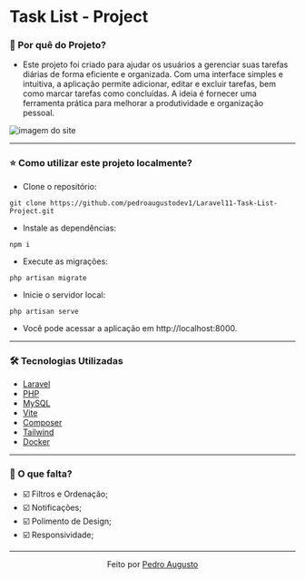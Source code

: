 # Task List - Project

### 📍 Por quê do Projeto?

- Este projeto foi criado para ajudar os usuários a gerenciar suas tarefas diárias de forma eficiente e organizada. Com uma interface simples e intuitiva, a aplicação permite adicionar, editar e excluir tarefas, bem como marcar tarefas como concluídas. A ideia é fornecer uma ferramenta prática para melhorar a produtividade e organização pessoal.

![imagem do site](https://imgur.com/gallery/task-list-2gNVSTc)

---
### ⭐ Como utilizar este projeto localmente?
-  Clone o repositório:

```shell
git clone https://github.com/pedroaugustodev1/Laravel11-Task-List-Project.git 
```

- Instale as dependências:

```shell
npm i 
```

- Execute as migrações:

```shell 
php artisan migrate
```

- Inicie o servidor local: 
```shell 
php artisan serve
```
- Você pode acessar a aplicação em http://localhost:8000.

---

### 🛠 Tecnologias Utilizadas

- [Laravel](https://laravel.com/)
- [PHP](https://www.php.net/)
- [MySQL](https://www.mysql.com/)
- [Vite](https://vitejs.dev)
- [Composer](https://getcomposer.org/)
- [Tailwind](https://tailwindcss.com/)
- [Docker](https://www.docker.com/)

---

### 📄 O que falta?

- ☑️ Filtros e Ordenação;
- ☑️ Notificações;
- ☑️ Polimento de Design;
- ☑️ Responsividade;

---

<div align="center">Feito por <a href="">Pedro Augusto</a>  </div>